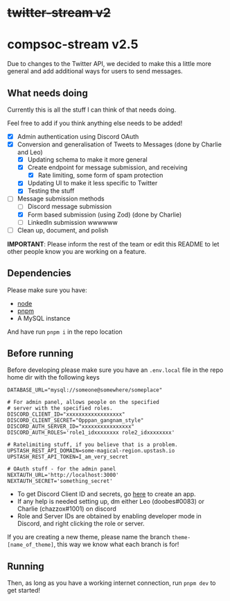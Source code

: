 # ~~twitter-stream v2~~

# compsoc-stream v2.5

Due to changes to the Twitter API, we decided to make this a little more general and add additional ways for users to send messages.

## What needs doing

Currently this is all the stuff I can think of that needs doing.

Feel free to add if you think anything else needs to be added!

- [x] Admin authentication using Discord OAuth
- [x] Conversion and generalisation of Tweets to Messages (done by Charlie and Leo)
    - [x] Updating schema to make it more general
    - [x] Create endpoint for message submission, and receiving
        - [x] Rate limiting, some form of spam protection
    - [x] Updating UI to make it less specific to Twitter
    - [x] Testing the stuff
- [ ] Message submission methods
    - [ ] Discord message submission
    - [x] Form based submission (using Zod) (done by Charlie)
    - [ ] LinkedIn submission wwwwww
- [ ] Clean up, document, and polish

**IMPORTANT**: Please inform the rest of the team or edit this README to let other people know you are working on a feature.

## Dependencies

Please make sure you have:

-   [node](https://nodejs.org/en/)
-   [pnpm](https://pnpm.io/)
-   A MySQL instance

And have run `pnpm i` in the repo location

## Before running

Before developing please make sure you have an `.env.local` file in the repo home dir with the following keys

```env
DATABASE_URL="mysql://someone@somewhere/someplace"

# For admin panel, allows people on the specified
# server with the specified roles.
DISCORD_CLIENT_ID="xxxxxxxxxxxxxxxxxx"
DISCORD_CLIENT_SECRET="Opppan_gangnam_style"
DISCORD_AUTH_SERVER_ID="xxxxxxxxxxxxxxxx"
DISCORD_AUTH_ROLES='role1_idxxxxxxxx role2_idxxxxxxxx'

# Ratelimiting stuff, if you believe that is a problem.
UPSTASH_REST_API_DOMAIN=some-magical-region.upstash.io
UPSTASH_REST_API_TOKEN=I_am_very_secret

# OAuth stuff - for the admin panel
NEXTAUTH_URL='http://localhost:3000'
NEXTAUTH_SECRET='something_secret'
```

-   To get Discord Client ID and secrets, go [here](https://discord.com/developers/applications) to create an app.
-   If any help is needed setting up, dm either Leo (doobes#0083) or Charlie (chazzox#1001) on discord
-   Role and Server IDs are obtained by enabling developer mode in Discord, and right clicking the role or server.

If you are creating a new theme, please name the branch `theme-[name_of_theme]`, this way we know what each branch is for!

## Running

Then, as long as you have a working internet connection, run `pnpm dev` to get started!
